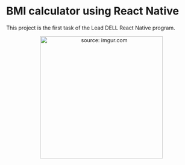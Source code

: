 # BMI calculator using React Native
This project is the first task of the Lead DELL React Native program. 

<div align="center">
  <a href="https://imgur.com/FwIEdwF"><img width="325" src="https://i.imgur.com/FwIEdwF.png" title="source: imgur.com" /></a>
<div\>  
